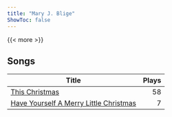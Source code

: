 ```yaml
---
title: "Mary J. Blige"
ShowToc: false
---
```


{{< more >}}

## Songs
Title | Plays 
----- | -----: 
[This Christmas](/songs/this-christmas) | 58
[Have Yourself A Merry Little Christmas](/songs/have-yourself-a-merry-little-christmas) | 7

